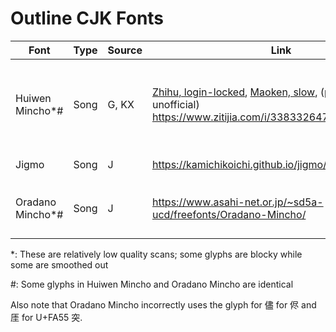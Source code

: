 # Outline CJK Fonts

| Font | Type | Source | Link | Derivative? |
| --- | -- | --- | --- | --- |
| Huiwen Mincho\*# | Song | G, KX | [Zhihu, login-locked](https://zhuanlan.zhihu.com/p/344103391), [Maoken, slow](https://www.maoken.com/freefonts/9288.html), (probably unofficial) <https://www.zitijia.com/i/338332647849741369.html> | Official Han reform documents throughout the 50s and the 60s |
| Jigmo | Song | J | <https://kamichikoichi.github.io/jigmo/> | GlyphWiki glyphs |
| Oradano Mincho\*# | Song | J | <https://www.asahi-net.or.jp/~sd5a-ucd/freefonts/Oradano-Mincho/> | Mostly "築地三号活字" found in dictionaries |

\*: These are relatively low quality scans; some glyphs are blocky while some are smoothed out

#: Some glyphs in Huiwen Mincho and Oradano Mincho are identical

Also note that Oradano Mincho incorrectly uses the glyph for 儘 for 侭 and 厓 for U+FA55 突.
